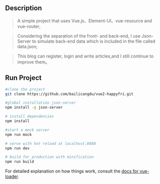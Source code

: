 ## Description

> A simple project that uses Vue.js、Element-UI、vue-resource and vue-router;

> Considering the separation of the front- and back-end, I use Json-Server to simulate back-end data which is included in the file called data.json;

> This blog can register, login and write articles,and I still continue to improve them。


## Run Project


``` bash
#clone the project
git clone https://github.com/bailicangdu/vue2-happyfri.git

#global installation json-server
npm install -g json-server

# install dependencies
npm install

#start a mock server
npm run mock

# serve with hot reload at localhost:8080
npm run dev

# build for production with minification
npm run build
```

For detailed explanation on how things work, consult the [docs for vue-loader](http://vuejs.github.io/vue-loader).
